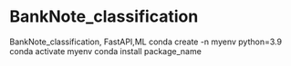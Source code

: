 # BankNote_classification
BankNote_classification, FastAPI,ML
conda create -n myenv python=3.9
conda activate myenv
conda install package_name


